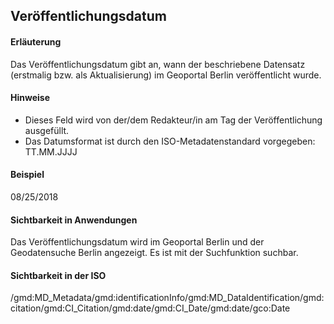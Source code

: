 ## Veröffentlichungsdatum

#### Erläuterung
Das Veröffentlichungsdatum gibt an, wann der beschriebene Datensatz (erstmalig bzw. als Aktualisierung) im Geoportal Berlin veröffentlicht wurde.

#### Hinweise
* Dieses Feld wird von der/dem Redakteur/in am Tag der Veröffentlichung ausgefüllt.
* Das Datumsformat ist durch den ISO-Metadatenstandard vorgegeben: TT.MM.JJJJ

#### Beispiel
08/25/2018

#### Sichtbarkeit in Anwendungen
Das Veröffentlichungsdatum wird im Geoportal Berlin und der Geodatensuche Berlin angezeigt. Es ist mit der Suchfunktion suchbar.

#### Sichtbarkeit in der ISO
/gmd:MD_Metadata/gmd:identificationInfo/gmd:MD_DataIdentification/gmd:citation/gmd:CI_Citation/gmd:date/gmd:CI_Date/gmd:date/gco:Date
